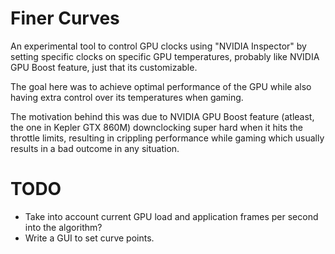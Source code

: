 # Finer Curves
 
An experimental tool to control GPU clocks using "NVIDIA Inspector" by setting specific clocks on specific GPU temperatures, probably like NVIDIA GPU Boost feature, just that its customizable.   

The goal here was to achieve optimal performance of the GPU while also having extra control over its temperatures when gaming.   

The motivation behind this was due to NVIDIA GPU Boost feature (atleast, the one in Kepler GTX 860M) downclocking super hard when it hits the throttle limits, resulting in crippling performance while gaming which usually results in a bad outcome in any situation.   

# TODO

- Take into account current GPU load and application frames per second into the algorithm?
- Write a GUI to set curve points.
